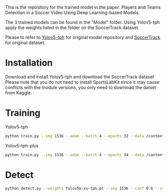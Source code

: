 This is the repository for the trained model in the paper: Players and Teams Detection in a Soccer Video Using Deep Learning-based Models.

The 3 trained models can be found in the "Model" folder. Using Yolov5-tph apply the weights listed in the folder on the SoccerTrack dataset.

Please to refer to [Yolov5-tph](https://github.com/cv516Buaa/tph-yolov5) for original model repository and [SoccerTrack](https://github.com/AtomScott/SportsLabKit) for original dataset.

# Installation
Download and install Yolov5-tph and download the SoccerTrack dataset
Please note that you do not need to install SportsLabKit since it may cause conflicts with the module versions, you only need to download the datset from Kaggle.
# Training
Yolov5-tph
``` bash
python train.py --img 1536 --adam --batch 4 --epochs 32 --data /content/data.yaml --weights yolov5m.pt --hy data/hyps/hyp.scratch-med.yaml --cfg Yolov5m-xs-tph.pt --name v5l-xs-tph
```
Yolov5-tph-plus
``` bash
python train.py --img 1536 --adam --batch 4 --epochs 34 --data /content/data.yaml --weights yolov5m.pt --hy data/hyps/hyp.scratch-med.yaml --cfg Yolov5m-tph-plus.pt --name v5l-tph-plus
```
# Detect
``` bash
python detect.py --weights Yolov5m-xs-tph.pt --img 1536 --conf 0.6 --iou-thres 0.7 --source F_20220220_1_1140_1170_Team1Corner.mp4 --save-txt --save-conf
```
